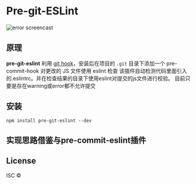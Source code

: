 # Pre-git-ESLint

![error screencast](http://7xv1ia.com1.z0.glb.clouddn.com/github/pre-commit-eslintscreenshot-error.png)

## 原理
**pre-git-eslint** 利用 [git hook](https://git-scm.com/book/en/v2/Customizing-Git-Git-Hooks)，安装后在项目的 `.git` 目录下添加一个 pre-commit-hook 对更改的 JS 文件使用 eslint 检查
该插件自动检测代码里面引入的.eslintrc。并在检查结果的目录下使用eslint对提交的js文件进行校验。
目前只要是存在warning或error都不允许提交

## 安装
`npm install pre-git-eslint --dev`

## 实现思路借鉴与pre-commit-eslint插件 

## License
ISC &copy;

